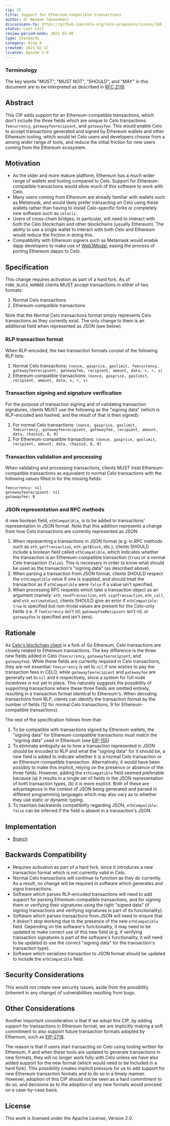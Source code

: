 ```yaml
---
cip: 35
title: Support for Ethereum-compatible transactions
author: Or Neeman (@oneeman)
discussions-to: https://github.com/celo-org/celo-proposals/issues/166
status: Last Call
review-period-ends: 2021-03-08
type: Standards
category: Ring 0
created: 2021-02-17
license: Apache 2.0
---
```


### Terminology

The key words "MUST", "MUST NOT", "SHOULD", and "MAY" in this document are to be interpreted as described in
[RFC 2119](https://www.rfc-editor.org/rfc/rfc2119.html).

## Abstract

This CIP adds support for an Ethereum-compatible transactions, which don't include the three fields which are unique to Celo transactions: `feecurrency`, `gatewayfeerecipient`, and `gatewayfee`. This would enable Celo to accept transactions generated and signed by Ethereum wallets and other Ethereum tooling, which would let Celo users and developers choose from a among wider range of tools, and reduce the initial friction for new users coming from the Ethereum ecosystem.

## Motivation

- As the older and more mature platform, Ethereum has a much wider range of wallets and tooling compared to Celo. Support for Ethereum-compatible transactions would allow much of this software to work with Celo.
- Many users coming from Ethereum are already familiar with wallets such as Metamask, and would likely prefer transacting on Celo using these wallets rather than having to install Celo-specific forks or completely new software such as `celocli`.
- Users of cross-chain bridges, in particular, will need to interact with both the Celo blockchain and other blockchains (usually Ethereum). The ability to use a single wallet to interact with both Celo and Ethereum would reduce the friction in doing this.
- Compatibility with Ethereum signers such as Metamask would enable dapp developers to make use of [Web3Modal](https://github.com/Web3Modal/web3modal), easing the process of porting Ethereum dapps to Celo.

## Specification

This change requires activation as part of a hard fork. As of `FORK_BLOCK_NUMBER` clients MUST accept transactions in either of two formats:

1. Normal Celo transactions
2. Ethereum-compatible transactions

Note that the Normal Celo transactions format simply represents Celo transactions as they currently exist. The only change to them is an additional field when represented as JSON (see below).

### RLP transaction format

When RLP-encoded, the two transaction formats consist of the following RLP lists:

1. Normal Celo transactions: `(nonce, gasprice, gaslimit, feecurrency, gatewayfeerecipient, gatewayfee, recipient, amount, data, v, r, s)`
2. Ethereum-compatible transactions: `(nonce, gasprice, gaslimit, recipient, amount, data, v, r, s)`

### Transaction signing and signature verification

For the purpose of transaction signing and of validating transaction signatures, clients MUST use the following as the "signing data" (which is RLP-encoded and hashed, and the result of that is then signed):

1. For normal Celo transactions: `(nonce, gasprice, gaslimit, feecurrency, gatewayfeerecipient, gatewayfee, recipient, amount, data, chainid, 0, 0)`
2. For Ethereum-compatible transactions: `(nonce, gasprice, gaslimit, recipient, amount, data, chainid, 0, 0)`

### Transaction validation and processing

When validating and processing transactions, clients MUST treat Ethereum-compatible transactions as equivalent to normal Celo transactions with the following values filled in for the missing fields:

```
feecurrency: nil
gatewayfeerecipient: nil
gatewayfee: 0
```

### JSON representation and RPC methods

A new boolean field, `ethCompatible`, is to be added to transactions' representation in JSON format. Note that this addition represents a change from how Celo transactions are currently represented as JSON:

1. When representing a transactions in JSON format (e.g. in RPC methods such as `eth_getTransaction`, `eth_getBlock`, etc.), clients SHOULD include a boolean field called `ethCompatible`, which indicates whether the transaction is an Ethereum-compatible transaction (`true`) or a normal Celo transaction (`false`). This is necessary in order to know what should be used as the transaction's "signing data" (as described above).
2. When parsing a transaction from JSON format, clients SHOULD respect the `ethCompatible` value if one is supplied, and should treat the transaction as if `ethCompatible` were `false` if a value isn't specified.
3. When processing RPC requests which take a transaction object as an argument (namely: `eth_sendTransaction`, `eth_signTransaction`, `eth_call`, and `eth_estimateGas`), clients SHOULD give an error if `ethCompatible: true` is specified but non-trivial values are present for the Celo-only fields (i.e. if `feeCurrency` isn't nil, `gatewayFeeRecipient` isn't nil, or `gatewayFee` is specified and isn't zero).

## Rationale

As [Celo's blockchain client](https://github.com/celo-org/celo-blockchain) is a fork of Go Ethereum, Celo transactions are closely related to Ethereum transactions. The key difference is the three new fields added in Celo (`feecurrency`, `gatewayfeerecipient`, and `gatewayfee`). While these fields are currently required in Celo transactions, they are not essential: `feecurrency` is set to `nil` if one wishes to pay the transaction fees in CELO, while `gatewayfeerecipient` and `gatewayfee` are generally set to `nil` and `0` respectively, since a system for full node incentives is not yet in place. This naturally suggests the possibility of supporting transactions where these three fields are omitted entirely, resulting in a transaction format identical to Ethereum's. When decoding transactions from RLP, clients can identify the transaction format by the number of fields (12 for normal Celo transactions, 9 for Ethereum-compatible transactions).

The rest of the specification follows from that:

1. To be compatible with transactions signed by Ethereum wallets, the "signing data" for Ethereum-compatible transactions must match the "signing data" used in Ethereum (see [EIP-155](https://github.com/ethereum/EIPs/blob/master/EIPS/eip-155.md))
2. To eliminate ambiguity as to how a transaction represented in JSON should be encoded to RLP and what the "signing data" for it should be, a new field is added to indicate whether it is a normal Celo transaction or an Ethereum-compatible transaction. Alternatively, it would have been possibly to make this implicit, relying on the presence or absence of the three fields. However, adding the `ethCompatible` field seemed preferable because (a) it results in a single set of fields in the JSON representation of both transaction types, (b) it is more explicit. Both of these are advantageous in the context of JSON being generated and parsed in different programming languages which may also vary as to whether they use static or dynamic typing.
3. To maintain backwards compatibility regarding JSON, `ethCompatible: false` can be inferred if the field is absent in a transaction's JSON.

## Implementation

- [Branch](https://github.com/celo-org/celo-blockchain/tree/oneeman/eth-compatible-transactions-poc)

## Backwards Compatibility

- Requires activation as part of a hard fork, since it introduces a new transaction format which is not currently valid in Celo.
- Normal Celo transactions will continue to function as they do currently. As a result, no change will be required in software which generates and signs transactions.
- Software which parses RLP-encoded transactions will need to add support for parsing Ethereum-compatible transactions, and for signing them or verifying their signatures using the right "signed data" (if signing transactions and verifying signatures is part of its functionality).
- Software which parses transactions from JSON will need to ensure that it doesn't stop working due to the presence of the new `ethCompatible` field. Depending on the software's functionality, it may need to be updated to make correct use of this new field (e.g. if verifying transaction signatures is part of the software's functionality, it will need to be updated to use the correct "signing data" for the transaction's transaction type).
- Software which serializes transaction to JSON format should be updated to include the `ethCompatible` field.

## Security Considerations

This would not create new security issues, aside from the possibility (inherent in any change) of vulnerabilities resulting from bugs.

## Other Considerations

Another important consideration is that if we adopt this CIP, by adding support for transactions in Ethereum format, we are implicitly making a soft commitment to also support future transaction formats adopted by Ethereum, such as [EIP-2718](https://eips.ethereum.org/EIPS/eip-2718).

The reason is that if users start transacting on Celo using tooling written for Ethereum, if and when these tools are updated to generate transactions in new formats, they will no longer work fully with Celo unless we have also added support for the new format (which would need to be included in a hard fork). This possibility creates implicit pressure for us to add support for new Ethereum transaction formats and to do so in a timely manner.  However, adoption of this CIP should not be seen as a hard commitment to do so, and decisions as to the adoption of any new formats would proceed on a case-by-case basis.

## License

This work is licensed under the Apache License, Version 2.0.
